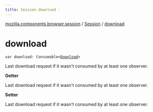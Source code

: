 ```yaml
---
title: Session.download - 
---
```


[mozilla.components.browser.session](../index.html) / [Session](index.html) / [download](./download.html)

# download

`var download: Consumable<`[`Download`](../-download/index.html)`>`

Last download request if it wasn't consumed by at least one observer.

**Getter**

Last download request if it wasn't consumed by at least one observer.

**Setter**

Last download request if it wasn't consumed by at least one observer.

